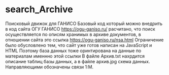 # search_Archive
Поисковый движок для ГАНИСО
Базовый код который можно внедрить в код сайта ОГУ ГАНИСО https://ogu-ganiso.ru/
расчитано, что поиск осуществляется по описям хранимых в архиве документов, в отношении сайта это ссылка https://ogu-ganiso.ru/nsa.html
Ограничение было обусловлено тем, что сайт уже готов написан на JavaScript и HTML
Поэтому база данных тоже оринтирована на данные по материалам именнно этой ссылки 
В файле Архив.txt нахрдится описание таблиц базы данных, а в файле архив.jpg схема данных. Направляющими обозначены связи 1:М.
